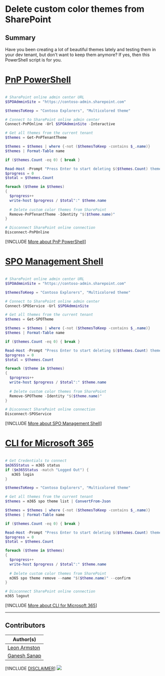 

# Delete custom color themes from SharePoint

## Summary

Have you been creating a lot of beautiful themes lately and testing them in your dev tenant, but don't want to keep them anymore? If yes, then this PowerShell script is for you.
 
 
# [PnP PowerShell](#tab/pnpps)

```powershell

# SharePoint online admin center URL
$SPOAdmminSite = "https://contoso-admin.sharepoint.com"

$themesToKeep = "Contoso Explorers", "Multicolored theme"

# Connect to SharePoint online admin center
Connect-PnPOnline -Url $SPOAdmminSite -Interactive

# Get all themes from the current tenant
$themes = Get-PnPTenantTheme

$themes = $themes | where {-not ($themesToKeep -contains $_.name)}
$themes | Format-Table name

if ($themes.Count -eq 0) { break }

Read-Host -Prompt "Press Enter to start deleting $($themes.Count) themes (CTRL + C to exit)"
$progress = 0
$total = $themes.Count

foreach ($theme in $themes)
{
  $progress++
  write-host $progress / $total":" $theme.name
  
  # Delete custom color themes from SharePoint
  Remove-PnPTenantTheme -Identity "$($theme.name)"
}

# Disconnect SharePoint online connection
Disconnect-PnPOnline

```

[!INCLUDE [More about PnP PowerShell](../../docfx/includes/MORE-PNPPS.md)]

# [SPO Management Shell](#tab/spoms-ps)

```powershell

# SharePoint online admin center URL
$SPOAdmminSite = "https://contoso-admin.sharepoint.com"

$themesToKeep = "Contoso Explorers", "Multicolored theme"

# Connect to SharePoint online admin center
Connect-SPOService -Url $SPOAdmminSite

# Get all themes from the current tenant
$themes = Get-SPOTheme

$themes = $themes | where {-not ($themesToKeep -contains $_.name)}
$themes | Format-Table name

if ($themes.Count -eq 0) { break }

Read-Host -Prompt "Press Enter to start deleting $($themes.Count) themes (CTRL + C to exit)"
$progress = 0
$total = $themes.Count

foreach ($theme in $themes)
{
  $progress++
  write-host $progress / $total":" $theme.name
  
  # Delete custom color themes from SharePoint
  Remove-SPOTheme -Identity "$($theme.name)"
}

# Disconnect SharePoint online connection
Disconnect-SPOService

```

[!INCLUDE [More about SPO Management Shell](../../docfx/includes/MORE-SPOMS.md)]

# [CLI for Microsoft 365](#tab/cli-m365-ps)

```powershell

# Get Credentials to connect
$m365Status = m365 status
if ($m365Status -match "Logged Out") {
   m365 login
}

$themesToKeep = "Contoso Explorers", "Multicolored theme"

# Get all themes from the current tenant
$themes = m365 spo theme list | ConvertFrom-Json

$themes = $themes | where {-not ($themesToKeep -contains $_.name)}
$themes | Format-Table name

if ($themes.Count -eq 0) { break }

Read-Host -Prompt "Press Enter to start deleting $($themes.Count) themes (CTRL + C to exit)"
$progress = 0
$total = $themes.Count

foreach ($theme in $themes)
{
  $progress++
  write-host $progress / $total":" $theme.name
  
  # Delete custom color themes from SharePoint
  m365 spo theme remove --name "$($theme.name)" --confirm
}

# Disconnect SharePoint online connection
m365 logout

```

[!INCLUDE [More about CLI for Microsoft 365](../../docfx/includes/MORE-CLIM365.md)]

***

## Contributors

| Author(s) |
|-----------|
| [Leon Armston](https://github.com/LeonArmston)|
| [Ganesh Sanap](https://ganeshsanapblogs.wordpress.com/about) |

[!INCLUDE [DISCLAIMER](../../docfx/includes/DISCLAIMER.md)]
<img src="https://m365-visitor-stats.azurewebsites.net/script-samples/scripts/spo-remove-custom-themes" aria-hidden="true" />
